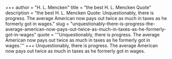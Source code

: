 +++
author = "H. L. Mencken"
title = "the best H. L. Mencken Quote"
description = "the best H. L. Mencken Quote: Unquestionably, there is progress. The average American now pays out twice as much in taxes as he formerly got in wages."
slug = "unquestionably-there-is-progress-the-average-american-now-pays-out-twice-as-much-in-taxes-as-he-formerly-got-in-wages"
quote = '''Unquestionably, there is progress. The average American now pays out twice as much in taxes as he formerly got in wages.'''
+++
Unquestionably, there is progress. The average American now pays out twice as much in taxes as he formerly got in wages.
